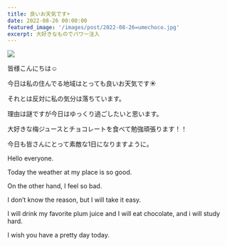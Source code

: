 ```yaml
---
title: 良いお天気です☀️
date: 2022-08-26 00:00:00
featured_image: '/images/post/2022-08-26=umechoco.jpg'
excerpt: 大好きなものでパワー注入
---
```


![](https://yutarochan.github.io/yurumina/images/post/2022-08-26=umechoco.jpg)

皆様こんにちは☺️

今日は私の住んでる地域はとっても良いお天気です☀️

それとは反対に私の気分は落ちています。

理由は謎ですが今日はゆっくり過ごしたいと思います。

大好きな梅ジュースとチョコレートを食べて勉強頑張ります！！

今日も皆さんにとって素敵な1日になりますように。


Hello everyone. 

Today the weather at my place is so good. 

On the other hand, I feel so bad. 

I don’t know the reason, but I will take it easy. 

I will drink my favorite plum juice and I will eat chocolate, and i will study hard. 

I wish you have a pretty day today.
